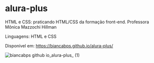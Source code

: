# alura-plus
HTML e CSS: praticando HTML/CSS da formação front-end.
Professora Mônica Mazzochi Hillman

Linguagens: HTML e CSS

Disponível em: https://biancabps.github.io/alura-plus/

![biancabps github io_alura-plus_ (1)](https://user-images.githubusercontent.com/100291107/206195599-b7b31ead-7982-4f48-95b6-8dc77f44fda1.png)
